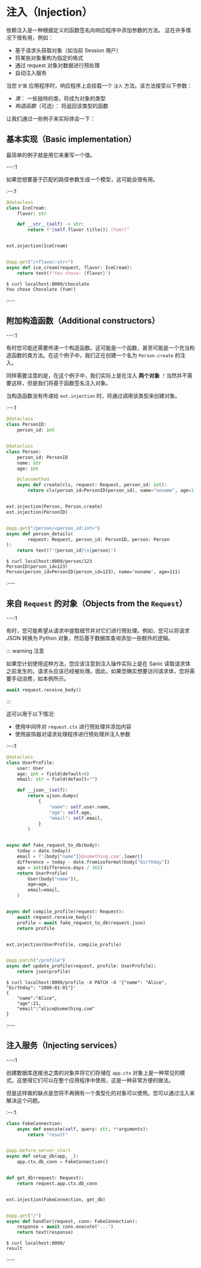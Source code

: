 # 注入（Injection）

依赖注入是一种根据定义的函数签名向响应程序中添加参数的方法。 这在许多情况下很有用，例如：

- 基于请求头获取对象（如当前 Session 用户）
- 将某些对象重构为指定的格式
- 通过 request 对象对数据进行预处理
- 自动注入服务

当您 `扩展` 应用程序时，响应程序上会挂载一个 `注入` 方法。该方法接受以下参数：

- *类*： 一些独特的类，将成为对象的类型
- *构造函数*（可选）： 将返回该类型的函数

让我们通过一些例子来实际体会一下：

## 基本实现（Basic implementation）

最简单的例子就是用它来重写一个值。

---:1

如果您想要基于匹配的路径参数生成一个模型，这可能会很有用。

:--:1

```python
@dataclass
class IceCream:
    flavor: str

    def __str__(self) -> str:
        return f"{self.flavor.title()} (Yum!)"


ext.injection(IceCream)


@app.get("/<flavor:str>")
async def ice_cream(request, flavor: IceCream):
    return text(f"You chose: {flavor}")
```

```
$ curl localhost:8000/chocolate
You chose Chocolate (Yum!)
```

:---

## 附加构造函数（Additional constructors）

---:1

有时您可能还需要传递一个构造函数。这可能是一个函数，甚至可能是一个充当构造函数的类方法。在这个例子中，我们正在创建一个名为 `Person.create` 的注入。

同样需要注意的是，在这个例子中，我们实际上是在注入 **两个对象** ！当然并不需要这样，但是我们将基于函数签名注入对象。

当构造函数没有传递给 `ext.injection` 时，将通过调用该类型来创建对象。

:--:1

```python
@dataclass
class PersonID:
    person_id: int


@dataclass
class Person:
    person_id: PersonID
    name: str
    age: int

    @classmethod
    async def create(cls, request: Request, person_id: int):
        return cls(person_id=PersonID(person_id), name="noname", age=111)


ext.injection(Person, Person.create)
ext.injection(PersonID)


@app.get("/person/<person_id:int>")
async def person_details(
        request: Request, person_id: PersonID, person: Person
):
    return text(f"{person_id}\n{person}")
```

```
$ curl localhost:8000/person/123
PersonID(person_id=123)
Person(person_id=PersonID(person_id=123), name='noname', age=111)
```

:---

## 来自 `Request` 的对象（Objects from the `Request`）

---:1

有时，您可能希望从请求中提取细节并对它们进行预处理。例如，您可以将请求 JSON 转换为 Python 对象，然后基于数据库查询添加一些额外的逻辑。

::: warning 注意

如果您计划使用这种方法，您应该注意到注入操作实际上是在 Sanic 读取请求体之前发生的。请求头应该已经被处理。因此，如果您确实想要访问请求体，您将需要手动消费，如本例所示。

```python
await request.receive_body()
```

:::

这可以用于以下情况:

- 使用中间件对 `request.ctx` 进行预处理并添加内容
- 使用装饰器对请求处理程序进行预处理并注入参数

:--:1

```python
@dataclass
class UserProfile:
    user: User
    age: int = field(default=0)
    email: str = field(default="")

    def __json__(self):
        return ujson.dumps(
            {
                "name": self.user.name,
                "age": self.age,
                "email": self.email,
            }
        )


async def fake_request_to_db(body):
    today = date.today()
    email = f'{body["name"]}@something.com'.lower()
    difference = today - date.fromisoformat(body["birthday"])
    age = int(difference.days / 365)
    return UserProfile(
        User(body["name"]),
        age=age,
        email=email,
    )


async def compile_profile(request: Request):
    await request.receive_body()
    profile = await fake_request_to_db(request.json)
    return profile


ext.injection(UserProfile, compile_profile)


@app.patch("/profile")
async def update_profile(request, profile: UserProfile):
    return json(profile)
```

```
$ curl localhost:8000/profile -X PATCH -d '{"name": "Alice", "birthday": "2000-01-01"}'
{
    "name":"Alice",
    "age":21,
    "email":"alice@something.com"
}
```

:---

## 注入服务（Injecting services）

---:1

创建数据库连接池之类的对象并将它们存储在 `app.ctx` 对象上是一种常见的模式。这使得它们可以在整个应用程序中使用，这是一种非常方便的做法。

但是这样做的缺点是您将不再拥有一个类型化的对象可以使用。您可以通过注入来解决这个问题。

:--:1

```python
class FakeConnection:
    async def execute(self, query: str, **arguments):
        return "result"


@app.before_server_start
async def setup_db(app, _):
    app.ctx.db_conn = FakeConnection()


def get_db(request: Request):
    return request.app.ctx.db_conn


ext.injection(FakeConnection, get_db)


@app.get("/")
async def handler(request, conn: FakeConnection):
    response = await conn.execute("...")
    return text(response)
```

```
$ curl localhost:8000/
result
```

:---
